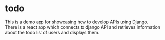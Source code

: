 # todo
This is a demo app for showcasing how to develop APIs using Django.
There is a react app which connects to django API and retrieves information about the todo list of users and displays them.
